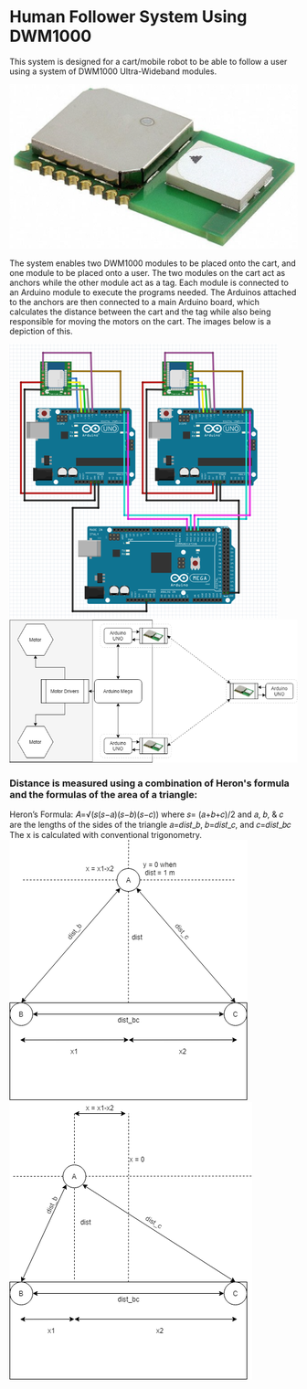 # Human Follower System Using DWM1000
 
This system is designed for a cart/mobile robot to be able to follow a user using a system of DWM1000 Ultra-Wideband modules.

![](images/DWM1000.png)

The system enables two DWM1000 modules to be placed onto the cart, and one module to be placed onto a user. The two modules on the cart act as anchors while the other module act as a tag. Each module is connected to an Arduino module to execute the programs needed. The Arduinos attached to the anchors are then connected to a main Arduino board, which calculates the distance between the cart and the tag while also being responsible for moving the motors on the cart. The images below is a depiction of this.

![](images/sketch_1.png)
![](images/Sketch_final%20(1).png)

### Distance is measured using a combination of Heron's formula and the formulas of the area of a triangle:

Heron’s Formula:
𝐴=√(𝑠(𝑠−𝑎)(𝑠−𝑏)(𝑠−𝑐)) where 𝑠=  (𝑎+𝑏+𝑐)/2 and 𝑎, 𝑏, & 𝑐 are the lengths of the sides of the triangle 
𝑎=𝑑𝑖𝑠𝑡_𝑏, 𝑏=𝑑𝑖𝑠𝑡_𝑐, and 𝑐=𝑑𝑖𝑠𝑡_𝑏𝑐
The x is calculated with conventional trigonometry.
![](images/Maaths.png)
![](images/xy.png)
